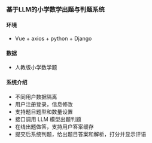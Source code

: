 ### 基于LLM的小学数学出题与判题系统

#### 环境

- Vue + axios + python + Django

#### 数据

- 人教版小学数学题

#### 系统介绍

- 不同用户数据隔离
- 用户注册登录，信息修改
- 支持题目题型和数量设置
- 接口调用 LLM 模型出题判题
- 在线出题做答，支持用户答案缓存
- 提交后系统判题，给出题目答案和解析，打分并显示评语